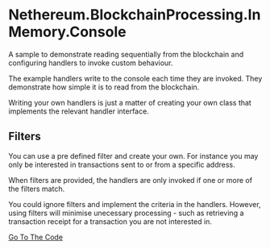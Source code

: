 ﻿# Nethereum.BlockchainProcessing.InMemory.Console

A sample to demonstrate reading sequentially from the blockchain and configuring handlers to invoke custom behaviour.

The example handlers write to the console each time they are invoked.  They demonstrate how simple it is to read from the blockchain.  

Writing your own handlers is just a matter of creating your own class that implements the relevant handler interface.

## Filters

You can use a pre defined filter and create your own.  For instance you may only be interested in transactions sent to or from a specific address. 

When filters are provided, the handlers are only invoked if one or more of the filters match.

You could ignore filters and implement the criteria in the handlers.  However, using filters will minimise unecessary processing - such as retrieving a transaction receipt for a transaction you are not interested in.

[Go To The Code](Program.cs)